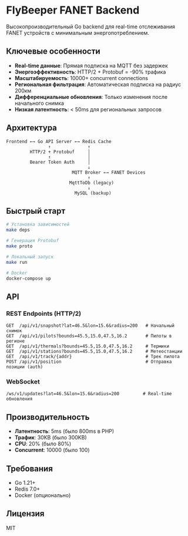 # FlyBeeper FANET Backend

Высокопроизводительный Go backend для real-time отслеживания FANET устройств с минимальным энергопотреблением.

## Ключевые особенности

- **Real-time данные**: Прямая подписка на MQTT без задержек
- **Энергоэффективность**: HTTP/2 + Protobuf = -90% трафика
- **Масштабируемость**: 10000+ concurrent connections
- **Региональная фильтрация**: Автоматическая подписка на радиус 200км
- **Дифференциальные обновления**: Только изменения после начального снимка
- **Низкая латентность**: < 50ms для региональных запросов

## Архитектура

```
Frontend ←→ Go API Server ←→ Redis Cache
                ↑              ↑
         HTTP/2 + Protobuf     │
                ↑              │
         Bearer Token Auth     │
                               ↓
                         MQTT Broker ←→ FANET Devices
                               ↑
                        MqttToDb (legacy)
                               ↓
                          MySQL (backup)
```

## Быстрый старт

```bash
# Установка зависимостей
make deps

# Генерация Protobuf
make proto

# Локальный запуск
make run

# Docker
docker-compose up
```

## API

### REST Endpoints (HTTP/2)

```
GET  /api/v1/snapshot?lat=46.5&lon=15.6&radius=200   # Начальный снимок
GET  /api/v1/pilots?bounds=45.5,15.0,47.5,16.2       # Пилоты в регионе
GET  /api/v1/thermals?bounds=45.5,15.0,47.5,16.2     # Термики
GET  /api/v1/stations?bounds=45.5,15.0,47.5,16.2     # Метеостанции
GET  /api/v1/track/{addr}                            # Трек пилота
POST /api/v1/position                                # Отправка позиции (auth)
```

### WebSocket

```
/ws/v1/updates?lat=46.5&lon=15.6&radius=200         # Real-time обновления
```

## Производительность

- **Латентность**: 5ms (было 800ms в PHP)
- **Трафик**: 30KB (было 300KB)
- **CPU**: 20% (было 80%)
- **Concurrent**: 10000 (было 100)

## Требования

- Go 1.21+
- Redis 7.0+
- Docker (опционально)

## Лицензия

MIT